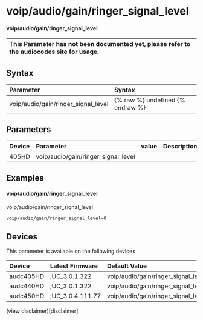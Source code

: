 ﻿---
description: voip/audio/gain/ringer_signal_level
search: false
---

# voip/audio/gain/ringer_signal_level

#### voip/audio/gain/ringer_signal_level


| This Parameter has not been documented yet, please refer to the audiocodes site for usage.  |
| :--- |

## Syntax
| Parameter | Syntax |
| :--- | :--- |
|voip/audio/gain/ringer_signal_level | {% raw %} undefined {% endraw %} |

## Parameters
|Device|Parameter|value|Description|
|:---|:---|:---|:---|
| 405HD | voip/audio/gain/ringer_signal_level |  |  |

## Examples
#### voip/audio/gain/ringer_signal_level

voip/audio/gain/ringer_signal_level

```
voip/audio/gain/ringer_signal_level=0
```

## Devices
This parameter is available on the following devices

| Device | Latest Firmware | Default Value |
|:---|:---|:---|
| audc405HD | ;UC_3.0.1.322 | voip/audio/gain/ringer_signal_level=0 
| audc440HD | ;UC_3.0.1.322 | voip/audio/gain/ringer_signal_level=-6 
| audc450HD | ;UC_3.0.4.111.77 | voip/audio/gain/ringer_signal_level=-6 

(view disclaimer)[disclaimer]
